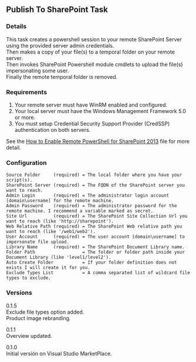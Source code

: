 ## Publish To SharePoint Task

### Details
This task creates a powershell session to your remote SharePoint Server using the provided server admin credentials.  
Then makes a copy of your file(s) to a temporal folder on your remote server.  
Then invokes SharePoint Powershell module cmdlets to upload the file(s) impersonating some user.  
Finally the remote temporal folder is removed.  

### Requirements
1. Your remote server must have WinRM enabled and configured.
2. Your local server must have the Windows Management Framework 5.0 or more.
3. You must setup Credential Security Support Provider (CredSSP) authentication on both servers. 

See the [How to Enable Remote PowerShell for SharePoint 2013](https://github.com/ggarbuglia/TfsExtensions/blob/master/PublishToSharePoint/HowToEnableRemotePowerShellSharePoint2013.txt) file for more detail.  

### Configuration
```
Source Folder     (required) = The local folder where you have your script(s).
SharePoint Server (required) = The FQDN of the SharePoint server you want to reach.
Admin Login       (required) = The administrator login account [domain\username] for the remote machine.
Admin Password    (required) = The administrator password for the remote machine. I recommend a variable marked as secret.
Site Url          (required) = The SharePoint Site Collection Url you want to reach (like 'http://sharepoint').
Web Relative Path (required) = The SharePoint Web relative path you want to reach (like '/web1/web2').
User Account      (required) = The user account [domain\username] to impersonate file upload.
Library Name      (required) = The SharePoint Document Library name.
Folder Path                  = The folder or folder path inside your Document Library (like 'level1/level2').
Auto Create Folder           = If your folder definition does not exists I will create it for you.
Exclude Types List           = A comma separated list of wildcard file types to exclude.
```

### Versions
0.1.5  
Exclude file types option added.  
Product image rebranding.  

0.1.1  
Overview updated.  

0.1.0  
Initial versión on Visual Studio MarketPlace.  
